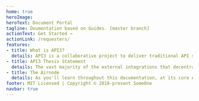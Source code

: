 ```yaml
---
home: true
heroImage: 
heroText: Document Portal
tagline: Doumentation based on Guides. [master branch]
actionText: Get Started →
actionLink: /requesters/
features:
- title: What is API3?
  details: API3 is a collaborative project to deliver traditional API services to smart contract platforms in a decentralized and trust-minimized way. It is governed by a decentralized autonomous organization (DAO), its code is open source and its operations are transparent.
- title: API3 Thesis Statement
  details: The vast majority of the external integrations that decentralized applications need are to commercial Web APIs that traditional businesses have built to monetize their data and services. Therefore, what is widely known as the oracle problem is in practice the API connectivity problem. Existing oracle solutions fall short because they fail to make this distinction, resulting in inferior solutions that depend on third-party oracles and ecosystems that exclude API providers. By refining the definition of the problem, API3 aims to provide a much more optimal solution.
- title: The Airnode
  details: As you'll learn throughout this documentation, at its core API3 brings the ability for API providers to easily run their own Oracle nodes allowing them to provide their data on-chain without any intermediary to any Decentralized App (dApp) interested by those data.
footer: MIT Licensed | Copyright © 2018-present SomeOne
navbar: true
---
```



